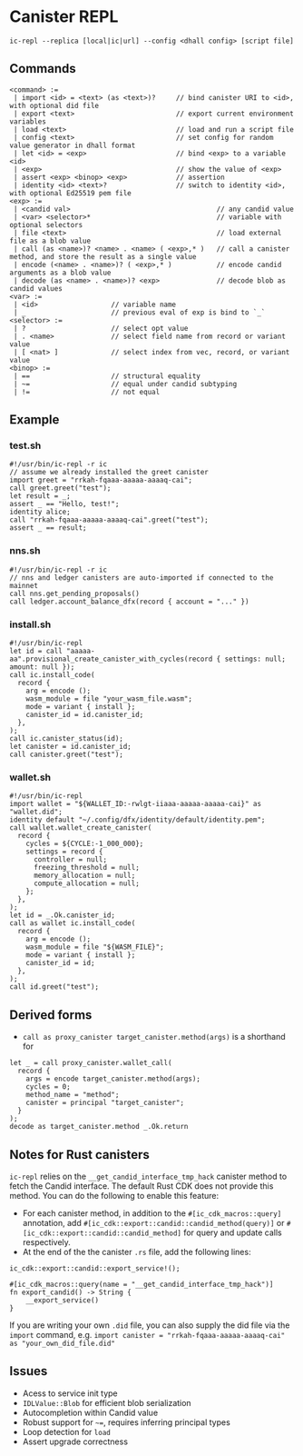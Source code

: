 # Canister REPL

```
ic-repl --replica [local|ic|url] --config <dhall config> [script file]
```

## Commands

```
<command> := 
 | import <id> = <text> (as <text>)?     // bind canister URI to <id>, with optional did file
 | export <text>                         // export current environment variables
 | load <text>                           // load and run a script file
 | config <text>                         // set config for random value generator in dhall format
 | let <id> = <exp>                      // bind <exp> to a variable <id>
 | <exp>                                 // show the value of <exp>
 | assert <exp> <binop> <exp>            // assertion
 | identity <id> <text>?                 // switch to identity <id>, with optional Ed25519 pem file
<exp> := 
 | <candid val>                                    // any candid value
 | <var> <selector>*                               // variable with optional selectors
 | file <text>                                     // load external file as a blob value
 | call (as <name>)? <name> . <name> ( <exp>,* )   // call a canister method, and store the result as a single value
 | encode (<name> . <name>)? ( <exp>,* )           // encode candid arguments as a blob value
 | decode (as <name> . <name>)? <exp>              // decode blob as candid values
<var> := 
 | <id>                  // variable name 
 | _                     // previous eval of exp is bind to `_` 
<selector> :=
 | ?                     // select opt value
 | . <name>              // select field name from record or variant value
 | [ <nat> ]             // select index from vec, record, or variant value
<binop> := 
 | ==                    // structural equality
 | ~=                    // equal under candid subtyping
 | !=                    // not equal
```

## Example

### test.sh
```
#!/usr/bin/ic-repl -r ic
// assume we already installed the greet canister
import greet = "rrkah-fqaaa-aaaaa-aaaaq-cai";
call greet.greet("test");
let result = _;
assert _ == "Hello, test!";
identity alice;
call "rrkah-fqaaa-aaaaa-aaaaq-cai".greet("test");
assert _ == result;
```

### nns.sh
```
#!/usr/bin/ic-repl -r ic
// nns and ledger canisters are auto-imported if connected to the mainnet
call nns.get_pending_proposals()
call ledger.account_balance_dfx(record { account = "..." })
```

### install.sh
```
#!/usr/bin/ic-repl
let id = call "aaaaa-aa".provisional_create_canister_with_cycles(record { settings: null; amount: null });
call ic.install_code(
  record {
    arg = encode ();
    wasm_module = file "your_wasm_file.wasm";
    mode = variant { install };
    canister_id = id.canister_id;
  },
);
call ic.canister_status(id);
let canister = id.canister_id;
call canister.greet("test");
```

### wallet.sh
```
#!/usr/bin/ic-repl
import wallet = "${WALLET_ID:-rwlgt-iiaaa-aaaaa-aaaaa-cai}" as "wallet.did";
identity default "~/.config/dfx/identity/default/identity.pem";
call wallet.wallet_create_canister(
  record {
    cycles = ${CYCLE:-1_000_000};
    settings = record {
      controller = null;
      freezing_threshold = null;
      memory_allocation = null;
      compute_allocation = null;
    };
  },
);
let id = _.Ok.canister_id;
call as wallet ic.install_code(
  record {
    arg = encode ();
    wasm_module = file "${WASM_FILE}";
    mode = variant { install };
    canister_id = id;
  },
);
call id.greet("test");
```

## Derived forms

* `call as proxy_canister target_canister.method(args)` is a shorthand for
```
let _ = call proxy_canister.wallet_call(
  record {
    args = encode target_canister.method(args);
    cycles = 0;
    method_name = "method";
    canister = principal "target_canister";
  }
);
decode as target_canister.method _.Ok.return
```

## Notes for Rust canisters

`ic-repl` relies on the `__get_candid_interface_tmp_hack` canister method to fetch the Candid interface. The default
Rust CDK does not provide this method. You can do the following to enable this feature:

* For each canister method, in addition to the `#[ic_cdk_macros::query]` annotation, add `#[ic_cdk::export::candid::candid_method(query)]` or `#[ic_cdk::export::candid::candid_method]` for query and update calls respectively.
* At the end of the the canister `.rs` file, add the following lines:
```
ic_cdk::export::candid::export_service!();

#[ic_cdk_macros::query(name = "__get_candid_interface_tmp_hack")]
fn export_candid() -> String {
    __export_service()
}
```

If you are writing your own `.did` file, you can also supply the did file via the `import` command, e.g. `import canister = "rrkah-fqaaa-aaaaa-aaaaq-cai" as "your_own_did_file.did"`

## Issues

* Acess to service init type
* `IDLValue::Blob` for efficient blob serialization
* Autocompletion within Candid value
* Robust support for `~=`, requires inferring principal types
* Loop detection for `load`
* Assert upgrade correctness
